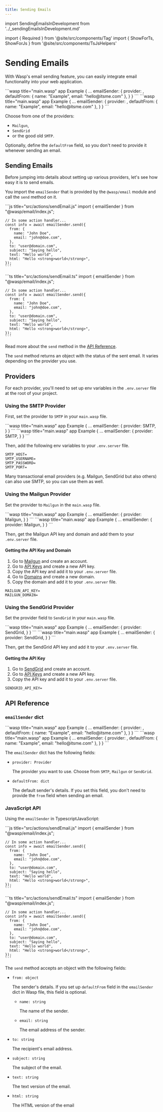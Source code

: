```yaml
---
title: Sending Emails
---
```


import SendingEmailsInDevelopment from '../\_sendingEmailsInDevelopment.md'

import { Required } from '@site/src/components/Tag'
import { ShowForTs, ShowForJs } from '@site/src/components/TsJsHelpers'

# Sending Emails

With Wasp's email sending feature, you can easily integrate email functionality into your web application.

<Tabs groupId="js-ts">
  <TabItem value="js" label="JavaScript">
    ```wasp title="main.wasp"
    app Example {
      ...
      emailSender: {
        provider: <provider>,
        defaultFrom: {
          name: "Example",
          email: "hello@itsme.com"
        },
      }
    }
    ```
  </TabItem>

  <TabItem value="ts" label="TypeScript">
    ```wasp title="main.wasp"
    app Example {
      ...
      emailSender: {
        provider: <provider>,
        defaultFrom: {
          name: "Example",
          email: "hello@itsme.com"
        },
      }
    }
    ```
  </TabItem>
</Tabs>

Choose from one of the providers:

- `Mailgun`,
- `SendGrid`
- or the good old `SMTP`.

Optionally, define the `defaultFrom` field, so you don't need to provide it whenever sending an email.

## Sending Emails

<SendingEmailsInDevelopment />

Before jumping into details about setting up various providers, let's see how easy it is to send emails.

You import the `emailSender` that is provided by the `@wasp/email` module and call the `send` method on it.

<Tabs groupId="js-ts">
  <TabItem value="js" label="JavaScript">
    ```js title="src/actions/sendEmail.js"
    import { emailSender } from "@wasp/email/index.js";

    // In some action handler...
    const info = await emailSender.send({
      from: {
        name: "John Doe",
        email: "john@doe.com",
      },
      to: "user@domain.com",
      subject: "Saying hello",
      text: "Hello world",
      html: "Hello <strong>world</strong>",
    });
    ```
  </TabItem>

  <TabItem value="ts" label="TypeScript">
    ```ts title="src/actions/sendEmail.ts"
    import { emailSender } from "@wasp/email/index.js";

    // In some action handler...
    const info = await emailSender.send({
      from: {
        name: "John Doe",
        email: "john@doe.com",
      },
      to: "user@domain.com",
      subject: "Saying hello",
      text: "Hello world",
      html: "Hello <strong>world</strong>",
    });
    ```
  </TabItem>
</Tabs>

Read more about the `send` method in the [API Reference](#javascript-api).

The `send` method returns an object with the status of the sent email. It varies depending on the provider you use.

## Providers

For each provider, you'll need to set up env variables in the `.env.server` file at the root of your project.

### Using the SMTP Provider

First, set the provider to `SMTP` in your `main.wasp` file.

<Tabs groupId="js-ts">
  <TabItem value="js" label="JavaScript">
    ```wasp title="main.wasp"
    app Example {
      ...
      emailSender: {
        provider: SMTP,
      }
    }
    ```
  </TabItem>

  <TabItem value="ts" label="TypeScript">
    ```wasp title="main.wasp"
    app Example {
      ...
      emailSender: {
        provider: SMTP,
      }
    }
    ```
  </TabItem>
</Tabs>

Then, add the following env variables to your `.env.server` file.

```properties title=".env.server"
SMTP_HOST=
SMTP_USERNAME=
SMTP_PASSWORD=
SMTP_PORT=
```

Many transactional email providers (e.g. Mailgun, SendGrid but also others) can also use SMTP, so you can use them as well.

### Using the Mailgun Provider

Set the provider to `Mailgun` in the `main.wasp` file.

<Tabs groupId="js-ts">
  <TabItem value="js" label="JavaScript">
    ```wasp title="main.wasp"
    app Example {
      ...
      emailSender: {
        provider: Mailgun,
      }
    }
    ```
  </TabItem>

  <TabItem value="ts" label="TypeScript">
    ```wasp title="main.wasp"
    app Example {
      ...
      emailSender: {
        provider: Mailgun,
      }
    }
    ```
  </TabItem>
</Tabs>

Then, get the Mailgun API key and domain and add them to your `.env.server` file.

#### Getting the API Key and Domain

1. Go to [Mailgun](https://www.mailgun.com/) and create an account.
2. Go to [API Keys](https://app.mailgun.com/app/account/security/api_keys) and create a new API key.
3. Copy the API key and add it to your `.env.server` file.
4. Go to [Domains](https://app.mailgun.com/app/domains) and create a new domain.
5. Copy the domain and add it to your `.env.server` file.

```properties title=".env.server"
MAILGUN_API_KEY=
MAILGUN_DOMAIN=
```

### Using the SendGrid Provider

Set the provider field to `SendGrid` in your `main.wasp` file.

<Tabs groupId="js-ts">
  <TabItem value="js" label="JavaScript">
    ```wasp title="main.wasp"
    app Example {
      ...
      emailSender: {
        provider: SendGrid,
      }
    }
    ```
  </TabItem>

  <TabItem value="ts" label="TypeScript">
    ```wasp title="main.wasp"
    app Example {
      ...
      emailSender: {
        provider: SendGrid,
      }
    }
    ```
  </TabItem>
</Tabs>

Then, get the SendGrid API key and add it to your `.env.server` file.

#### Getting the API Key

1. Go to [SendGrid](https://sendgrid.com/) and create an account.
2. Go to [API Keys](https://app.sendgrid.com/settings/api_keys) and create a new API key.
3. Copy the API key and add it to your `.env.server` file.

```properties title=".env.server"
SENDGRID_API_KEY=
```

## API Reference

### `emailSender` dict

<Tabs groupId="js-ts">
  <TabItem value="js" label="JavaScript">
    ```wasp title="main.wasp"
    app Example {
      ...
      emailSender: {
        provider: <provider>,
        defaultFrom: {
          name: "Example",
          email: "hello@itsme.com"
        },
      }
    }
    ```
  </TabItem>

  <TabItem value="ts" label="TypeScript">
    ```wasp title="main.wasp"
    app Example {
      ...
      emailSender: {
        provider: <provider>,
        defaultFrom: {
          name: "Example",
          email: "hello@itsme.com"
        },
      }
    }
    ```
  </TabItem>
</Tabs>

The `emailSender` dict has the following fields:

- `provider: Provider` <Required />

  The provider you want to use. Choose from `SMTP`, `Mailgun` or `SendGrid`.

- `defaultFrom: dict`

  The default sender's details. If you set this field, you don't need to provide the `from` field when sending an email.

### JavaScript API

Using the `emailSender` in <ShowForTs>Typescript</ShowForTs><ShowForJs>JavaScript</ShowForJs>:

<Tabs groupId="js-ts">
  <TabItem value="js" label="JavaScript">
    ```js title="src/actions/sendEmail.js"
    import { emailSender } from "@wasp/email/index.js";

    // In some action handler...
    const info = await emailSender.send({
      from: {
        name: "John Doe",
        email: "john@doe.com",
      },
      to: "user@domain.com",
      subject: "Saying hello",
      text: "Hello world",
      html: "Hello <strong>world</strong>",
    });
    ```
  </TabItem>

  <TabItem value="ts" label="TypeScript">
    ```ts title="src/actions/sendEmail.ts"
    import { emailSender } from "@wasp/email/index.js";

    // In some action handler...
    const info = await emailSender.send({
      from: {
        name: "John Doe",
        email: "john@doe.com",
      },
      to: "user@domain.com",
      subject: "Saying hello",
      text: "Hello world",
      html: "Hello <strong>world</strong>",
    });
    ```
  </TabItem>
</Tabs>

The `send` method accepts an object with the following fields:

- `from: object`

  The sender's details. If you set up `defaultFrom` field in the `emailSender` dict in Wasp file, this field is optional.

  - `name: string`

    The name of the sender.

  - `email: string`

    The email address of the sender.

- `to: string` <Required />

  The recipient's email address.

- `subject: string` <Required />

  The subject of the email.

- `text: string` <Required />

  The text version of the email.

- `html: string` <Required />

  The HTML version of the email
